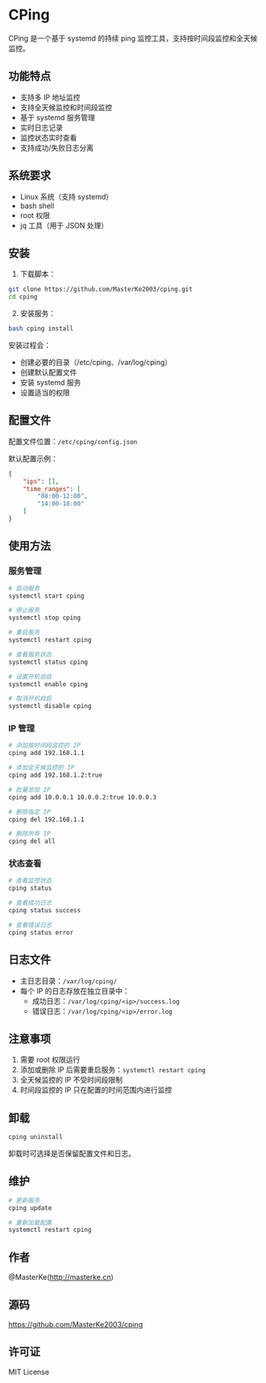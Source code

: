 # CPing

CPing 是一个基于 systemd 的持续 ping 监控工具，支持按时间段监控和全天候监控。

## 功能特点

- 支持多 IP 地址监控
- 支持全天候监控和时间段监控
- 基于 systemd 服务管理
- 实时日志记录
- 监控状态实时查看
- 支持成功/失败日志分离

## 系统要求

- Linux 系统（支持 systemd）
- bash shell
- root 权限
- jq 工具（用于 JSON 处理）

## 安装

1. 下载脚本：
```bash
git clone https://github.com/MasterKe2003/cping.git
cd cping
```

2. 安装服务：
```bash
bash cping install
```

安装过程会：
- 创建必要的目录（/etc/cping、/var/log/cping）
- 创建默认配置文件
- 安装 systemd 服务
- 设置适当的权限

## 配置文件

配置文件位置：`/etc/cping/config.json`

默认配置示例：
```json
{
    "ips": [],
    "time_ranges": [
        "08:00-12:00",
        "14:00-18:00"
    ]
}
```

## 使用方法

### 服务管理

```bash
# 启动服务
systemctl start cping

# 停止服务
systemctl stop cping

# 重启服务
systemctl restart cping

# 查看服务状态
systemctl status cping

# 设置开机自启
systemctl enable cping

# 取消开机自启
systemctl disable cping
```

### IP 管理

```bash
# 添加按时间段监控的 IP
cping add 192.168.1.1

# 添加全天候监控的 IP
cping add 192.168.1.2:true

# 批量添加 IP
cping add 10.0.0.1 10.0.0.2:true 10.0.0.3

# 删除指定 IP
cping del 192.168.1.1

# 删除所有 IP
cping del all
```

### 状态查看

```bash
# 查看监控状态
cping status

# 查看成功日志
cping status success

# 查看错误日志
cping status error
```

## 日志文件

- 主日志目录：`/var/log/cping/`
- 每个 IP 的日志存放在独立目录中：
  - 成功日志：`/var/log/cping/<ip>/success.log`
  - 错误日志：`/var/log/cping/<ip>/error.log`

## 注意事项

1. 需要 root 权限运行
2. 添加或删除 IP 后需要重启服务：`systemctl restart cping`
3. 全天候监控的 IP 不受时间段限制
4. 时间段监控的 IP 只在配置的时间范围内进行监控

## 卸载

```bash
cping uninstall
```
卸载时可选择是否保留配置文件和日志。

## 维护

```bash
# 更新服务
cping update

# 重新加载配置
systemctl restart cping
```

## 作者

@MasterKe(http://masterke.cn)

## 源码

https://github.com/MasterKe2003/cping

## 许可证

MIT License
